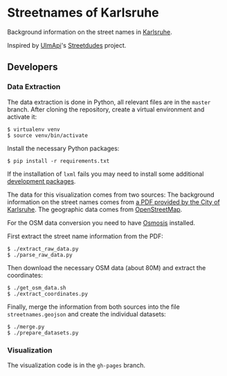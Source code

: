 # Streetnames of Karlsruhe

Background information on the street names in [Karlsruhe](https://en.wikipedia.org/wiki/Karlsruhe).

Inspired by [UlmApi](http://www.ulmapi.de)'s [Streetdudes](http://www.ulmapi.de/streetdudes/) project.


## Developers

### Data Extraction
The data extraction is done in Python, all relevant files are in the `master` branch. After cloning
the repository, create a virtual environment and activate it:

    $ virtualenv venv
    $ source venv/bin/activate

Install the necessary Python packages:

    $ pip install -r requirements.txt

If the installation of `lxml` fails you may need to install some additional
[development packages](https://stackoverflow.com/q/13019942/857390).

The data for this visualization comes from two sources: The background information on the street
names comes from
[a PDF provided by the City of Karlsruhe](http://www.karlsruhe.de/b3/bauen/tiefbau/strassenverkehr/strassennamenbuch.de).
The geographic data comes from [OpenStreetMap](http://www.openstreetmap.org).

For the OSM data conversion you need to have [Osmosis](http://wiki.openstreetmap.org/wiki/Osmosis) installed.

First extract the street name information from the PDF:

    $ ./extract_raw_data.py
    $ ./parse_raw_data.py

Then download the necessary OSM data (about 80M) and extract the coordinates:

    $ ./get_osm_data.sh
    $ ./extract_coordinates.py

Finally, merge the information from both sources into the file `streetnames.geojson` and create the
individual datasets:

    $ ./merge.py
    $ ./prepare_datasets.py


### Visualization

The visualization code is in the `gh-pages` branch.

